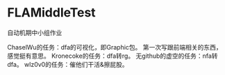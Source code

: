 # FLAMiddleTest
自动机期中小组作业

ChaselWu的任务：dfa的可视化，即Graphic包。 第一次写跟前端相关的东西，感觉挺有意思。
Kronecoke的任务：dfa转rg。
无github的虚空的任务：nfa转dfa。
wlz0v0的任务：催他们干活&擦屁股。
